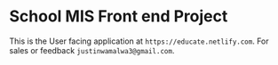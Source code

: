# School MIS Front end Project

This is the User facing application at `https://educate.netlify.com`.
For sales or feedback `justinwamalwa3@gmail.com`.
